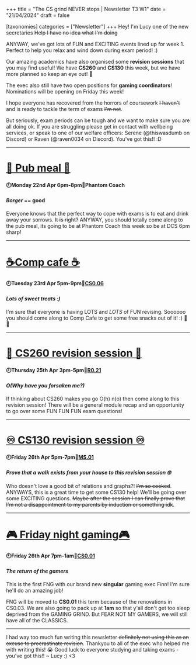+++
title = "The CS grind NEVER stops | Newsletter T3 W1"
date = "21/04/2024"
draft = false

[taxonomies]
categories = ["Newsletter"]
+++
Hey! I'm Lucy one of the new secretaries ~~Help I have no idea what I'm doing~~

ANYWAY, we've got lots of FUN and EXCITING events lined up for week 1. Perfect to help you relax and wind down during exam period! :) 

Our amazing academics have also organised some **revision sessions** that you may find useful! We have **CS260** and **CS130** this week, but we have more planned so keep an eye out! 👀

The exec also still have two open positions for **gaming coordinators**! Nominations will be opening on Friday this week!

I hope everyone has recovered from the horrors of coursework ~~I haven't~~ and is ready to tackle the term of exams ~~I'm not~~. 

But seriously, exam periods can be tough and we want to make sure you are all doing ok. If you are struggling please get in contact with wellbeing services, or speak to one of our welfare officers: Serene (@thiswasdumb on Discord) or Raven (@raven0034 on Discord). You've got this!! :D

--------------------------------------------------------------------------
# [🍔 Pub meal 🍔](https://uwcs.co.uk/events/t3/w1/pub/)

#### 🕘Monday 22nd Apr 6pm-8pm📍Phantom Coach
#### *Borger* == good

Everyone knows that the perfect way to cope with exams is to eat and drink away your sorrows. ~~It is right?~~ ANYWAY, you should totally come along to the pub meal, its going to be at Phantom Coach this week so be at DCS 6pm sharp!

--------------------------------------------------------------------------
# [☕Comp cafe ☕](https://uwcs.co.uk/events/t3/w1/compcafe/)

#### 🕘Tuesday 23rd Apr 5pm-9pm📍[CS0.06](https://campus.warwick.ac.uk/search/623c888a421e6f5928c0d038)
#### *Lots of sweet treats :)*

I'm sure that everyone is having LOTS and *LOTS* of FUN revising. Soooooo you should come along to Comp Cafe to get some free snacks out of it! :) 🍬🍪

--------------------------------------------------------------------------
# [👾 CS260 revision session 👾](https://uwcs.co.uk/events/t3/w1/cs260/)

#### 🕘Thursday 25th Apr 3pm-5pm📍[R0.21](https://campus.warwick.ac.uk/search/623c890c421e6f5928c0ea04)
#### *O(Why have you forsaken me?)*

If thinking about CS260 makes you go O(h) n(o) then come along to this revision session! 
There will be a general module recap and an opportunity to go over some FUN FUN FUN exam questions! 

--------------------------------------------------------------------------
# [♾️ CS130 revision session ♾️](https://uwcs.co.uk/events/t3/w1/cs130/)

#### 🕘Friday 26th Apr 5pm-7pm📍[MS.01](https://campus.warwick.ac.uk/search/623c88f9421e6f5928c0e669)
#### *Prove that a walk exists from your house to this revision session 🤓*

Who doesn't love a good bit of relations and graphs?! ~~I'm so cooked~~.
ANYWAYS, this is a great time to get some CS130 help! We'll be going over some EXCITING questions. ~~Maybe after the session I can finally prove that I'm not a disappointment to my parents by induction or something idk~~.

--------------------------------------------------------------------------
# [🎮 Friday night gaming🎮](https://uwcs.co.uk/events/t3/w1/fng/)

#### 🕘Friday 26th Apr 7pm-1am📍[CS0.01](https://campus.warwick.ac.uk/search/623c888a421e6f5928c0d035)
#### *The return of the gamers*

This is the first FNG with our brand new **singular** gaming exec Finn! I'm sure he'll do an amazing job! 

FNG will be moved to **CS0.01** this term because of the renovations in CS0.03. We are also going to pack up at **1am** so that y'all don't get too sleep deprived from the GAMING GRIND. But FEAR NOT MY GAMERS, we will still have all of the CLASSICS.

--------------------------------------------------------------------------

I had way too much fun writing this newsletter ~~definitely not using this as an excuse to procrastinate revision~~. Thankyou to all of the exec who helped me with writing this! 😭
Good luck to everyone studying and taking exams - you've got this!! 
~ Lucy :) <3
